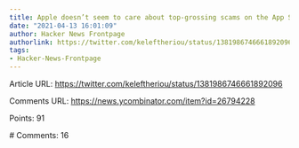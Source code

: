 ```yaml
---
title: Apple doesn’t seem to care about top-grossing scams on the App Store
date: "2021-04-13 16:01:09"
author: Hacker News Frontpage
authorlink: https://twitter.com/keleftheriou/status/1381986746661892096
tags:
- Hacker-News-Frontpage
---
```


<p>Article URL: <a href="https://twitter.com/keleftheriou/status/1381986746661892096">https://twitter.com/keleftheriou/status/1381986746661892096</a></p>
<p>Comments URL: <a href="https://news.ycombinator.com/item?id=26794228">https://news.ycombinator.com/item?id=26794228</a></p>
<p>Points: 91</p>
<p># Comments: 16</p>
